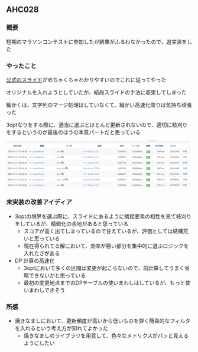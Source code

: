## AHC028

### 概要
短期のマラソンコンテストに参加したが結果がふるわなかったので、追実装をした

### やったこと
[公式のスライド](https://speakerdeck.com/terryu16/ahc028jie-shuo)がめちゃくちゃわかりやすいのでこれに従ってやった

オリジナルを入れようとしていたが、結局スライドの手法に収束してしまった

細かくは、文字列のマージ処理はしていなくて、細かい高速化周りは気持ち頑張った

3optなりをする際に、適当に選ぶとほとんど更新されないので、適切に枝刈りをするというのが最後のほうの本質パートだと思っている

![img.png](img/17.png)

### 未実装の改善アイディア
- 3optの境界を選ぶ際に、スライドにあるように隣接要素の相性を見て枝刈りをしているが、精緻化の余地があると思っている
  - スコアが高く出てしまっているので甘えているが、評価としては結構荒いと思っている
  - 現在得られてる解において、効率が悪い部分を集中的に選ぶロジックを入れたさがある
- DP 計算の高速化
  - 3optにおいて多くの区間は変更が起こらないので、前計算してうまく省略できないかと思っている
  - 最初の変更地点までのDPテーブルの使いまわしはしているが、もっと使いまわしできそう

### 所感 
- 焼きなましにおいて、更新頻度が高いから低いものを弾く簡易的なフィルタを入れるという考え方が知れてよかった
  - 焼きなましのライブラリを用意して、色々なメトリクスがパッと見えるようにしたい
